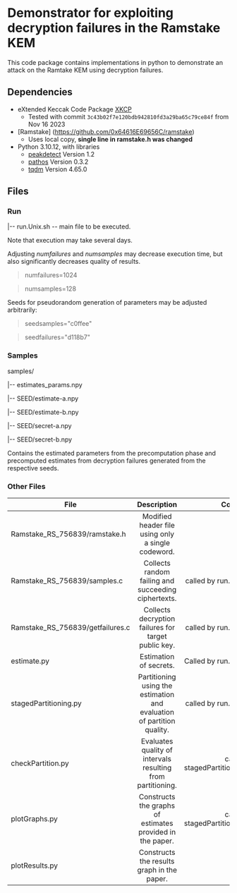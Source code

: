 # Demonstrator for exploiting decryption failures in the Ramstake KEM

This code package contains implementations in python to demonstrate an attack on the Ramtake KEM using decryption failures.

## Dependencies

* eXtended Keccak Code Package [XKCP](https://github.com/XKCP/XKCP)
  * Tested with commit `3c43b02f7e120bdb942810fd3a29ba65c79ce84f` from Nov 16 2023  
* [Ramstake] (https://github.com/0x64616E69656C/ramstake)
  * Uses local copy, **single line in ramstake.h was changed**
* Python 3.10.12, with libraries 
  * [peakdetect](https://github.com/avhn/peakdetect
) Version 1.2 
  * [pathos](https://github.com/uqfoundation/pathos) Version 0.3.2 
  * [tqdm](https://tqdm.github.io) Version 4.65.0 

## Files

### Run
|-- run.Unix.sh -- main file to be executed.

Note that execution may take several days.

Adjusting *numfailures* and *numsamples* may decrease execution time, but also significantly decreases quality of results.

> numfailures=1024

> numsamples=128

Seeds for pseudorandom generation of parameters may be adjusted arbitrarily:
> seedsamples="c0ffee"

> seedfailures="d118b7"


### Samples 

samples/

|-- estimates_params.npy

|-- SEED/estimate-a.npy

|-- SEED/estimate-b.npy

|-- SEED/secret-a.npy

|-- SEED/secret-b.npy

Contains the estimated parameters from the precomputation phase and precomputed estimates from decryption failures generated from the respective seeds.

### Other Files

| File | Description | Comment |
| ----------- |:-----------:|--------:|
| Ramstake_RS_756839/ramstake.h | Modified header file using only a single codeword. | |
| Ramstake_RS_756839/samples.c | Collects random failing and succeeding ciphertexts. | called by run.Unix.sh |
| Ramstake_RS_756839/getfailures.c | Collects decryption failures for target public key. | called by run.Unix.sh |
| estimate.py | Estimation of secrets. | Called by run.Unix.sh |
| stagedPartitioning.py | Partitioning using the estimation and evaluation of partition quality. | called by run.Unix.sh |
| checkPartition.py | Evaluates quality of intervals resulting from partitioning. | called by stagedPartitioning.py |
| plotGraphs.py | Constructs the graphs of estimates provided in the paper. | called by stagedPartitioning.py |
| plotResults.py | Constructs the results graph in the paper.  |  |
